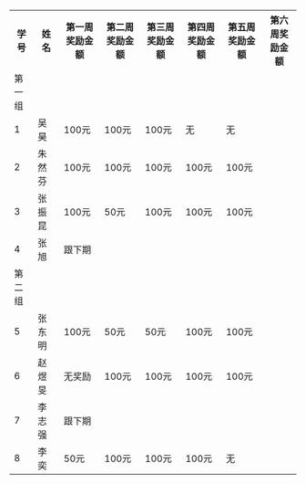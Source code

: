 <table>
<tr>
  <th>学号</th>
  <th>姓名</th>
  <th>第一周奖励金额</th>
  <th>第二周奖励金额</th>
  <th>第三周奖励金额</th>
  <th>第四周奖励金额</th>
  <th>第五周奖励金额</th>
  <th>第六周奖励金额</th>
<tr>
<tr>
  <td>第一组</td>
  <td></td>
  <td></td>
  <td></td>
  <td></td>
  <td></td>
  <td></td>
</tr>
<tr>
  <td>1</td>
  <td>吴昊</td>
  <td>100元</td>
  <td>100元</td>
  <td>100元</td>
   <td>无</td>
    <td>无</td>
</tr>
<tr>
  <td>2</td>
  <td>朱然芬</td>
  <td>100元</td>
  <td>100元</td>
  <td>100元</td>
  <td>100元</td>
  <td>100元</td>
</tr>
<tr>
  <td>3</td>
  <td>张振昆 </td>
  <td>100元</td>
  <td>50元</td>
  <td>100元</td>
   <td>100元</td>
    <td>100元</td>
</tr>
<tr>
  <td>4</td>
  <td>张旭</td>
  <td>跟下期</td>
</tr>

<tr>
  <td>第二组</td>
  <td></td>
  <td></td>
  <td></td>
  <td></td>
</tr>

<tr>
  <td>5</td>
  <td>张东明</td>
  <td>100元</td>
  <td>50元</td>
  <td>50元</td>
  <td>100元</td>
  <td>100元</td>
</tr>

<tr>
  <td>6</td>
  <td>赵煜旻</td>
  <td>无奖励</td>
  <td>100元</td>
  <td>100元</td>
  <td>100元</td>
  <td>100元</td>
</tr>

<tr>
  <td>7</td>
  <td>李志强</td>
  <td>跟下期</td>
</tr>

<tr>
  <td>8</td>
  <td>李奕</td>
  <td>50元</td>
  <td>100元</td>
  <td>100元</td>
  <td>100元</td>
   <td>无</td>
</tr>
</table>
